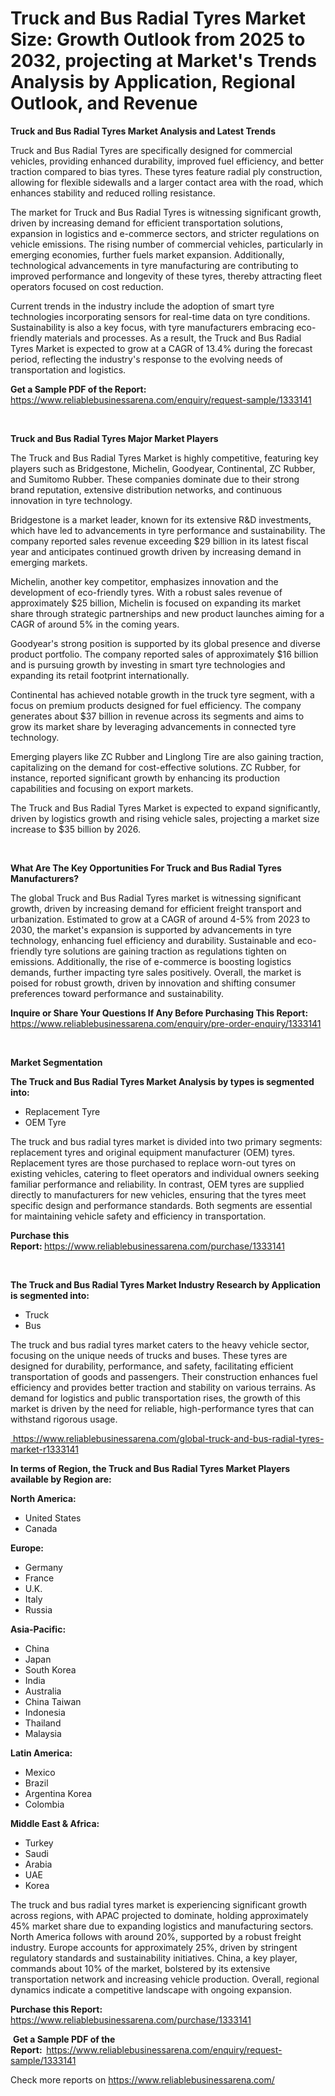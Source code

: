 <p><h1>Truck and Bus Radial Tyres Market Size: Growth Outlook from 2025 to 2032, projecting at Market's Trends Analysis by Application, Regional Outlook, and Revenue</h1></p><p><strong>Truck and Bus Radial Tyres Market Analysis and Latest Trends</strong></p>
<p><p>Truck and Bus Radial Tyres are specifically designed for commercial vehicles, providing enhanced durability, improved fuel efficiency, and better traction compared to bias tyres. These tyres feature radial ply construction, allowing for flexible sidewalls and a larger contact area with the road, which enhances stability and reduced rolling resistance. </p><p>The market for Truck and Bus Radial Tyres is witnessing significant growth, driven by increasing demand for efficient transportation solutions, expansion in logistics and e-commerce sectors, and stricter regulations on vehicle emissions. The rising number of commercial vehicles, particularly in emerging economies, further fuels market expansion. Additionally, technological advancements in tyre manufacturing are contributing to improved performance and longevity of these tyres, thereby attracting fleet operators focused on cost reduction.</p><p>Current trends in the industry include the adoption of smart tyre technologies incorporating sensors for real-time data on tyre conditions. Sustainability is also a key focus, with tyre manufacturers embracing eco-friendly materials and processes. As a result, the Truck and Bus Radial Tyres Market is expected to grow at a CAGR of 13.4% during the forecast period, reflecting the industry's response to the evolving needs of transportation and logistics.</p></p>
<p><strong>Get a Sample PDF of the Report:&nbsp;</strong> <a href="https://www.reliablebusinessarena.com/enquiry/request-sample/1333141?utm_campaign=3546&utm_medium=2&utm_source=Github&utm_content=ia&utm_term=24032025&utm_id=truck-and-bus-radial-tyres">https://www.reliablebusinessarena.com/enquiry/request-sample/1333141</a></p>
<p>&nbsp;</p>
<p><strong>Truck and Bus Radial Tyres Major Market Players</strong></p>
<p><p>The Truck and Bus Radial Tyres Market is highly competitive, featuring key players such as Bridgestone, Michelin, Goodyear, Continental, ZC Rubber, and Sumitomo Rubber. These companies dominate due to their strong brand reputation, extensive distribution networks, and continuous innovation in tyre technology.</p><p>Bridgestone is a market leader, known for its extensive R&D investments, which have led to advancements in tyre performance and sustainability. The company reported sales revenue exceeding $29 billion in its latest fiscal year and anticipates continued growth driven by increasing demand in emerging markets.</p><p>Michelin, another key competitor, emphasizes innovation and the development of eco-friendly tyres. With a robust sales revenue of approximately $25 billion, Michelin is focused on expanding its market share through strategic partnerships and new product launches aiming for a CAGR of around 5% in the coming years.</p><p>Goodyear's strong position is supported by its global presence and diverse product portfolio. The company reported sales of approximately $16 billion and is pursuing growth by investing in smart tyre technologies and expanding its retail footprint internationally.</p><p>Continental has achieved notable growth in the truck tyre segment, with a focus on premium products designed for fuel efficiency. The company generates about $37 billion in revenue across its segments and aims to grow its market share by leveraging advancements in connected tyre technology.</p><p>Emerging players like ZC Rubber and Linglong Tire are also gaining traction, capitalizing on the demand for cost-effective solutions. ZC Rubber, for instance, reported significant growth by enhancing its production capabilities and focusing on export markets.</p><p>The Truck and Bus Radial Tyres Market is expected to expand significantly, driven by logistics growth and rising vehicle sales, projecting a market size increase to $35 billion by 2026.</p></p>
<p>&nbsp;</p>
<p><strong>What Are The Key Opportunities For Truck and Bus Radial Tyres Manufacturers?</strong></p>
<p><p>The global Truck and Bus Radial Tyres market is witnessing significant growth, driven by increasing demand for efficient freight transport and urbanization. Estimated to grow at a CAGR of around 4-5% from 2023 to 2030, the market's expansion is supported by advancements in tyre technology, enhancing fuel efficiency and durability. Sustainable and eco-friendly tyre solutions are gaining traction as regulations tighten on emissions. Additionally, the rise of e-commerce is boosting logistics demands, further impacting tyre sales positively. Overall, the market is poised for robust growth, driven by innovation and shifting consumer preferences toward performance and sustainability.</p></p>
<p><strong>Inquire or Share Your Questions If Any Before Purchasing This Report:</strong> <a href="https://www.reliablebusinessarena.com/enquiry/pre-order-enquiry/1333141?utm_campaign=3546&utm_medium=2&utm_source=Github&utm_content=ia&utm_term=24032025&utm_id=truck-and-bus-radial-tyres">https://www.reliablebusinessarena.com/enquiry/pre-order-enquiry/1333141</a></p>
<p>&nbsp;</p>
<p><strong>Market Segmentation</strong></p>
<p><strong>The Truck and Bus Radial Tyres Market Analysis by types is segmented into:</strong></p>
<p><ul><li>Replacement Tyre</li><li>OEM Tyre</li></ul></p>
<p><p>The truck and bus radial tyres market is divided into two primary segments: replacement tyres and original equipment manufacturer (OEM) tyres. Replacement tyres are those purchased to replace worn-out tyres on existing vehicles, catering to fleet operators and individual owners seeking familiar performance and reliability. In contrast, OEM tyres are supplied directly to manufacturers for new vehicles, ensuring that the tyres meet specific design and performance standards. Both segments are essential for maintaining vehicle safety and efficiency in transportation.</p></p>
<p><strong>Purchase this Report:&nbsp;</strong><a href="https://www.reliablebusinessarena.com/purchase/1333141?utm_campaign=3546&utm_medium=2&utm_source=Github&utm_content=ia&utm_term=24032025&utm_id=truck-and-bus-radial-tyres">https://www.reliablebusinessarena.com/purchase/1333141</a></p>
<p>&nbsp;</p>
<p><strong>The Truck and Bus Radial Tyres Market Industry Research by Application is segmented into:</strong></p>
<p><ul><li>Truck</li><li>Bus</li></ul></p>
<p><p>The truck and bus radial tyres market caters to the heavy vehicle sector, focusing on the unique needs of trucks and buses. These tyres are designed for durability, performance, and safety, facilitating efficient transportation of goods and passengers. Their construction enhances fuel efficiency and provides better traction and stability on various terrains. As demand for logistics and public transportation rises, the growth of this market is driven by the need for reliable, high-performance tyres that can withstand rigorous usage.</p></p>
<p><a href="https://www.reliablebusinessarena.com/global-truck-and-bus-radial-tyres-market-r1333141?utm_campaign=3546&utm_medium=2&utm_source=Github&utm_content=ia&utm_term=24032025&utm_id=truck-and-bus-radial-tyres">&nbsp;https://www.reliablebusinessarena.com/global-truck-and-bus-radial-tyres-market-r1333141</a></p>
<p><strong>In terms of Region, the Truck and Bus Radial Tyres Market Players available by Region are:</strong></p>
<p>
    <p> <strong> North America: </strong>
        <ul>
            <li>United States</li>
            <li>Canada</li>
        </ul>
        </p> 
    <p> <strong> Europe: </strong>
        <ul>
            <li>Germany</li>
            <li>France</li>
            <li>U.K.</li>
            <li>Italy</li>
            <li>Russia</li>
        </ul>
        </p> 
    <p> <strong> Asia-Pacific: </strong>
        <ul>
            <li>China</li>
            <li>Japan</li>
            <li>South Korea</li>
            <li>India</li>
            <li>Australia</li>
            <li>China Taiwan</li>
            <li>Indonesia</li>
            <li>Thailand</li>
            <li>Malaysia</li>
        </ul>
        </p> 
    <p> <strong> Latin America: </strong>
        <ul>
            <li>Mexico</li>
            <li>Brazil</li>
            <li>Argentina Korea</li>
            <li>Colombia</li>
        </ul>
        </p> 
    <p> <strong> Middle East & Africa: </strong>
        <ul>
            <li>Turkey</li>
            <li>Saudi</li>
            <li>Arabia</li>
            <li>UAE</li>
            <li>Korea</li>
        </ul>
    </p>
    </p>
<p><p>The truck and bus radial tyres market is experiencing significant growth across regions, with APAC projected to dominate, holding approximately 45% market share due to expanding logistics and manufacturing sectors. North America follows with around 20%, supported by a robust freight industry. Europe accounts for approximately 25%, driven by stringent regulatory standards and sustainability initiatives. China, a key player, commands about 10% of the market, bolstered by its extensive transportation network and increasing vehicle production. Overall, regional dynamics indicate a competitive landscape with ongoing expansion.</p></p>
<p><strong>Purchase this Report: </strong><a href="https://www.reliablebusinessarena.com/purchase/1333141?utm_campaign=3546&utm_medium=2&utm_source=Github&utm_content=ia&utm_term=24032025&utm_id=truck-and-bus-radial-tyres">https://www.reliablebusinessarena.com/purchase/1333141</a></p>
<p>&nbsp;<strong>Get a Sample PDF of the Report:&nbsp;&nbsp;</strong><a href="https://www.reliablebusinessarena.com/enquiry/request-sample/1333141?utm_campaign=3546&utm_medium=2&utm_source=Github&utm_content=ia&utm_term=24032025&utm_id=truck-and-bus-radial-tyres">https://www.reliablebusinessarena.com/enquiry/request-sample/1333141</a></p>
<p><strong></strong></p>
<p>Check more reports on <a href="https://www.reliablebusinessarena.com/?utm_campaign=3546&utm_medium=2&utm_source=Github&utm_content=ia&utm_term=24032025&utm_id=truck-and-bus-radial-tyres">https://www.reliablebusinessarena.com/</a></p>